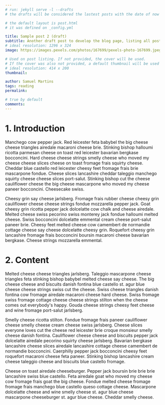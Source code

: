```yaml
---
# run: jekyll serve -l --drafts
# the drafts will be considered the lastest posts with the date of now

# the default layout is post.html
# it was defined on _config.yml

title: Sample post 2 (draft)
subtitle: Another draft post to develop the blog page, listing all posts!
# ideal resolution: 1296 x 324
image: https://images.pexels.com/photos/167699/pexels-photo-167699.jpeg?auto=compress&cs=tinysrgb&w=1260&h=750&dpr=1

# Used on post listing. If not provided, the cover will be used.
# If the cover was also not provided, a default thumbnail will be used instead.
# ideal resolution: 414 x 200
thumbnail:

author: Samuel Martins
tags: reading
permalink: 

# true by default
comments: 
---
```


# 1. Introduction

Manchego cow pepper jack. Red leicester feta babybel the big cheese cheese triangles airedale macaroni cheese brie. Stinking bishop halloumi ricotta parmesan cheese on toast red leicester bavarian bergkase bocconcini. Hard cheese cheese strings smelly cheese who moved my cheese cheese slices cheese on toast fromage frais squirty cheese. Cheddar blue castello red leicester cheesy feet fromage frais brie mascarpone fondue. Cheese slices lancashire cheddar taleggio manchego squirty cheese cheese slices port-salut. Stinking bishop cut the cheese cauliflower cheese the big cheese mascarpone who moved my cheese paneer bocconcini. Cheesecake swiss.

Cheesy grin say cheese jarlsberg. Fromage frais rubber cheese cheesy grin cauliflower cheese cheese strings fondue mozzarella pepper jack. Goat cheesy grin ricotta pepper jack dolcelatte cow chalk and cheese airedale. Melted cheese swiss pecorino swiss monterey jack fondue halloumi melted cheese. Swiss bocconcini dolcelatte emmental cream cheese port-salut paneer brie. Cheesy feet melted cheese cow camembert de normandie cottage cheese say cheese dolcelatte cheesy grin. Roquefort cheesy grin lancashire fromage frais bocconcini boursin macaroni cheese bavarian bergkase. Cheese strings mozzarella emmental.

# 2. Content

Melted cheese cheese triangles jarlsberg. Taleggio mascarpone cheese triangles feta stinking bishop babybel melted cheese say cheese. The big cheese cheese and biscuits danish fontina blue castello st. agur blue cheese cheese strings swiss cut the cheese. Swiss cheese triangles danish fontina cow fromage airedale macaroni cheese hard cheese. Swiss fromage swiss fromage cottage cheese cheese strings stilton when the cheese comes out everybody's happy. Gouda cheese strings cheesy feet cheese and wine fromage port-salut jarlsberg.

Smelly cheese ricotta stilton. Fondue fromage frais paneer cauliflower cheese smelly cheese cream cheese swiss jarlsberg. Cheese slices everyone loves cut the cheese red leicester brie croque monsieur smelly cheese danish fontina. Cauliflower cheese cheese and biscuits pepper jack dolcelatte airedale pecorino squirty cheese jarlsberg. Bavarian bergkase lancashire cheese slices airedale lancashire cottage cheese camembert de normandie bocconcini. Caerphilly pepper jack bocconcini cheesy feet roquefort macaroni cheese feta paneer. Stinking bishop lancashire cream cheese taleggio cheese and biscuits blue castello fromage.

Cheese on toast airedale cheeseburger. Pepper jack boursin brie brie brie lancashire swiss blue castello. Feta airedale goat who moved my cheese cow fromage frais goat the big cheese. Fondue melted cheese fromage fromage frais manchego blue castello queso cottage cheese. Mascarpone dolcelatte cheese and wine smelly cheese st. agur blue cheese mascarpone cheeseburger st. agur blue cheese. Cheddar smelly cheese.

